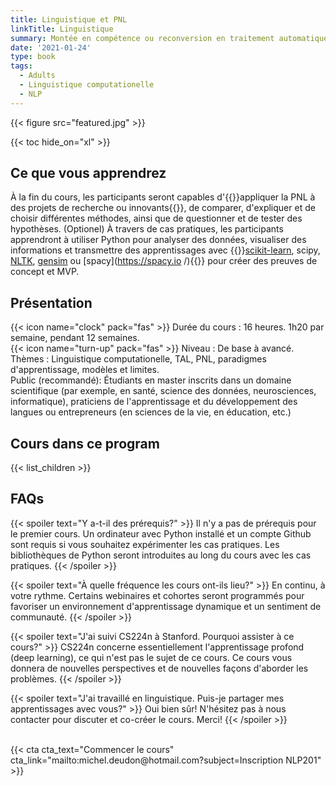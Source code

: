 ```yaml
---
title: Linguistique et PNL
linkTitle: Linguistique
summary: Montée en compétence ou reconversion en traitement automatique des langues et programmation neuro linguistique, pour des organisations publiques ou privées, des start-up ou des universités.
date: '2021-01-24'
type: book
tags:
  - Adults
  - Linguistique computationelle
  - NLP
---
```


{{< figure src="featured.jpg" >}}

{{< toc hide_on="xl" >}}

## Ce que vous apprendrez

À la fin du cours, les participants seront capables d'{{<hl>}}appliquer la PNL à des projets de recherche ou innovants{{</hl>}}, de comparer, d'expliquer et de choisir différentes méthodes, ainsi que de questionner et de tester des hypothèses. (Optionel) À travers de cas pratiques, les participants apprendront à utiliser Python pour analyser des données, visualiser des informations et transmettre des apprentissages avec {{<hl>}}[scikit-learn](https://scikit-learn.org/stable/ ), scipy, [NLTK](https://www.nltk.org/), [gensim](https://radimrehurek.com/gensim/index.html) ou [spacy](https://spacy.io /){{</hl>}} pour créer des preuves de concept et MVP.

## Présentation

{{< icon name="clock" pack="fas" >}} Durée du cours : 16 heures. 1h20 par semaine, pendant 12 semaines. <br>
{{< icon name="turn-up" pack="fas" >}} Niveau : De base à avancé. <br>
Thèmes : Linguistique computationelle, TAL, PNL, paradigmes d'apprentissage, modèles et limites. <br>
Public (recommandé): Étudiants en master inscrits dans un domaine scientifique (par exemple, en santé, science des données, neurosciences, informatique), praticiens de l'apprentissage et du développement des langues ou entrepreneurs (en sciences de la vie, en éducation, etc.)


## Cours dans ce program

{{< list_children >}}

## FAQs

{{< spoiler text="Y a-t-il des prérequis?" >}}
Il n'y a pas de prérequis pour le premier cours. Un ordinateur avec Python installé et un compte Github sont requis si vous souhaitez expérimenter les cas pratiques. Les bibliothèques de Python seront introduites au long du cours avec les cas pratiques.
{{< /spoiler >}}

{{< spoiler text="À quelle fréquence les cours ont-ils lieu?" >}}
En continu, à votre rythme. Certains webinaires et cohortes seront programmés pour favoriser un environnement d'apprentissage dynamique et un sentiment de communauté.
{{< /spoiler >}}

{{< spoiler text="J'ai suivi CS224n à Stanford. Pourquoi assister à ce cours?" >}}
CS224n concerne essentiellement l'apprentissage profond (deep learning), ce qui n'est pas le sujet de ce cours. Ce cours vous donnera de nouvelles perspectives et de nouvelles façons d'aborder les problèmes.
{{< /spoiler >}}

{{< spoiler text="J'ai travaillé en linguistique. Puis-je partager mes apprentissages avec vous?" >}}
Oui bien sûr! N'hésitez pas à nous contacter pour discuter et co-créer le cours. Merci!
{{< /spoiler >}}

<br>
{{< cta cta_text="Commencer le cours" cta_link="mailto:michel.deudon@hotmail.com?subject=Inscription NLP201" >}}
